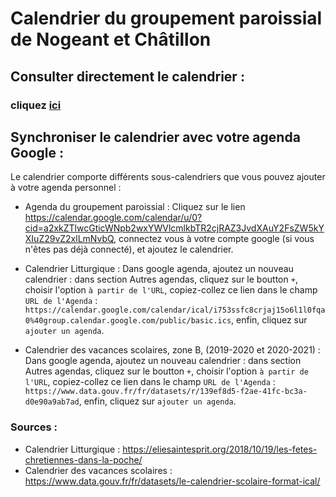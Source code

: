 # Calendrier du groupement paroissial de Nogeant et Châtillon

## Consulter directement le calendrier :

### cliquez [ici](https://htmlpreview.github.io/?https://github.com/DeaXStormZ/Calendrier-Groupe-Paroissial-Nogent-Chatillon/blob/main/index.html#/big)

## Synchroniser le calendrier avec votre agenda Google :

Le calendrier comporte différents sous-calendriers que vous pouvez ajouter à votre agenda personnel :

- Agenda du groupement paroissial : 
Cliquez sur le lien https://calendar.google.com/calendar/u/0?cid=a2xkZTlwcGticWNpb2wxYWVlcmlkbTR2cjRAZ3JvdXAuY2FsZW5kYXIuZ29vZ2xlLmNvbQ, connectez vous à votre compte google (si vous n'êtes pas déjà connecté), et ajoutez le calendrier.

- Calendrier Litturgique :
Dans google agenda, ajoutez un nouveau calendrier : dans section Autres agendas, cliquez sur le boutton `+`, choisir l'option `à partir de l'URL`, copiez-collez ce lien dans le champ `URL de l'Agenda` : ```https://calendar.google.com/calendar/ical/i753ssfc8crjaj15o6l1l0fqa0%40group.calendar.google.com/public/basic.ics```, enfin, cliquez sur `ajouter un agenda`. 

- Calendrier des vacances scolaires, zone B, (2019-2020 et 2020-2021) :
Dans google agenda, ajoutez un nouveau calendrier : dans section Autres agendas, cliquez sur le boutton `+`, choisir l'option `à partir de l'URL`, copiez-collez ce lien dans le champ `URL de l'Agenda` : ```https://www.data.gouv.fr/fr/datasets/r/139ef8d5-f2ae-41fc-bc3a-d0e90a9ab7ad```, enfin, cliquez sur `ajouter un agenda`. 

### Sources :

- Calendrier Litturgique : https://eliesaintesprit.org/2018/10/19/les-fetes-chretiennes-dans-la-poche/
- Calendrier des vacances scolaires : https://www.data.gouv.fr/fr/datasets/le-calendrier-scolaire-format-ical/
